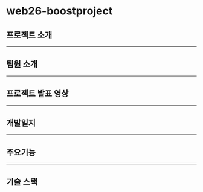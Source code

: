 # web26-boostproject

## 프로젝트 소개

---

## 팀원 소개

---

## 프로젝트 발표 영상

---

## 개발일지

---

## 주요기능

---

## 기술 스택
